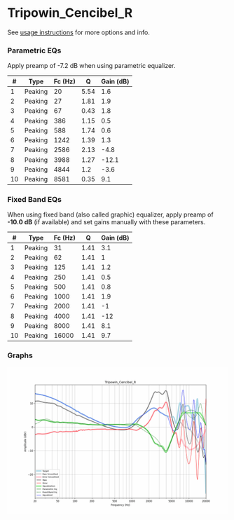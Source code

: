 # Tripowin_Cencibel_R
See [usage instructions](https://github.com/jaakkopasanen/AutoEq#usage) for more options and info.

### Parametric EQs
Apply preamp of -7.2 dB when using parametric equalizer.

|   # | Type    |   Fc (Hz) |    Q |   Gain (dB) |
|-----|---------|-----------|------|-------------|
|   1 | Peaking |        20 | 5.54 |         1.6 |
|   2 | Peaking |        27 | 1.81 |         1.9 |
|   3 | Peaking |        67 | 0.43 |         1.8 |
|   4 | Peaking |       386 | 1.15 |         0.5 |
|   5 | Peaking |       588 | 1.74 |         0.6 |
|   6 | Peaking |      1242 | 1.39 |         1.3 |
|   7 | Peaking |      2586 | 2.13 |        -4.8 |
|   8 | Peaking |      3988 | 1.27 |       -12.1 |
|   9 | Peaking |      4844 | 1.2  |        -3.6 |
|  10 | Peaking |      8581 | 0.35 |         9.1 |

### Fixed Band EQs
When using fixed band (also called graphic) equalizer, apply preamp of **-10.0 dB** (if available) and set gains manually with these parameters.

|   # | Type    |   Fc (Hz) |    Q |   Gain (dB) |
|-----|---------|-----------|------|-------------|
|   1 | Peaking |        31 | 1.41 |         3.1 |
|   2 | Peaking |        62 | 1.41 |         1   |
|   3 | Peaking |       125 | 1.41 |         1.2 |
|   4 | Peaking |       250 | 1.41 |         0.5 |
|   5 | Peaking |       500 | 1.41 |         0.8 |
|   6 | Peaking |      1000 | 1.41 |         1.9 |
|   7 | Peaking |      2000 | 1.41 |        -1   |
|   8 | Peaking |      4000 | 1.41 |       -12   |
|   9 | Peaking |      8000 | 1.41 |         8.1 |
|  10 | Peaking |     16000 | 1.41 |         9.7 |

### Graphs
![](./Tripowin_Cencibel_R.png)
